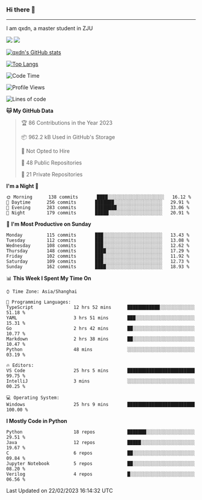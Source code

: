 ### Hi there 👋
---

I am qxdn, a master student in ZJU

[![](https://img.shields.io/badge/blog-qxdn-brightgreen?style=for-the-badge&logo=hexo)](https://qianxu.run) [![](https://img.shields.io/badge/bilibili-qxdn-ff69b4?style=for-the-badge&logo=Bilibili)](https://space.bilibili.com/11674667)


[![qxdn's GitHub stats](https://github-readme-stats.vercel.app/api?username=qxdn&count_private=true&show_icons=true)](https://github.com/qxdn)

[![Top Langs](https://github-readme-stats.vercel.app/api/top-langs/?username=qxdn&layout=compact)](https://github.com/qxdn)

<!--START_SECTION:waka-->
![Code Time](http://img.shields.io/badge/Code%20Time-876%20hrs%2046%20mins-blue)

![Profile Views](http://img.shields.io/badge/Profile%20Views-4-blue)

![Lines of code](https://img.shields.io/badge/From%20Hello%20World%20I%27ve%20Written-4%20Million%20lines%20of%20code-blue)

**🐱 My GitHub Data** 

> 🏆 86 Contributions in the Year 2023
 > 
> 📦 962.2 kB Used in GitHub's Storage 
 > 
> 🚫 Not Opted to Hire
 > 
> 📜 48 Public Repositories 
 > 
> 🔑 21 Private Repositories  
 > 
**I'm a Night 🦉** 

```text
🌞 Morning      138 commits       ████░░░░░░░░░░░░░░░░░░░░░   16.12 % 
🌆 Daytime      256 commits       ███████░░░░░░░░░░░░░░░░░░   29.91 % 
🌃 Evening      283 commits       ████████░░░░░░░░░░░░░░░░░   33.06 % 
🌙 Night        179 commits       █████░░░░░░░░░░░░░░░░░░░░   20.91 % 

```
📅 **I'm Most Productive on Sunday** 

```text
Monday         115 commits       ███░░░░░░░░░░░░░░░░░░░░░░   13.43 % 
Tuesday        112 commits       ███░░░░░░░░░░░░░░░░░░░░░░   13.08 % 
Wednesday      108 commits       ███░░░░░░░░░░░░░░░░░░░░░░   12.62 % 
Thursday       148 commits       ████░░░░░░░░░░░░░░░░░░░░░   17.29 % 
Friday         102 commits       ███░░░░░░░░░░░░░░░░░░░░░░   11.92 % 
Saturday       109 commits       ███░░░░░░░░░░░░░░░░░░░░░░   12.73 % 
Sunday         162 commits       ████░░░░░░░░░░░░░░░░░░░░░   18.93 % 

```


📊 **This Week I Spent My Time On** 

```text
⌚︎ Time Zone: Asia/Shanghai

💬 Programming Languages: 
TypeScript               12 hrs 52 mins      ████████████░░░░░░░░░░░░░   51.18 % 
YAML                     3 hrs 51 mins       ███░░░░░░░░░░░░░░░░░░░░░░   15.31 % 
Go                       2 hrs 42 mins       ██░░░░░░░░░░░░░░░░░░░░░░░   10.77 % 
Markdown                 2 hrs 38 mins       ██░░░░░░░░░░░░░░░░░░░░░░░   10.47 % 
Python                   48 mins             ░░░░░░░░░░░░░░░░░░░░░░░░░   03.19 % 

🔥 Editors: 
VS Code                  25 hrs 5 mins       █████████████████████████   99.75 % 
IntelliJ                 3 mins              ░░░░░░░░░░░░░░░░░░░░░░░░░   00.25 % 

💻 Operating System: 
Windows                  25 hrs 9 mins       █████████████████████████   100.00 % 

```

**I Mostly Code in Python** 

```text
Python                   18 repos            ███████░░░░░░░░░░░░░░░░░░   29.51 % 
Java                     12 repos            █████░░░░░░░░░░░░░░░░░░░░   19.67 % 
C                        6 repos             ██░░░░░░░░░░░░░░░░░░░░░░░   09.84 % 
Jupyter Notebook         5 repos             ██░░░░░░░░░░░░░░░░░░░░░░░   08.20 % 
Verilog                  4 repos             █░░░░░░░░░░░░░░░░░░░░░░░░   06.56 % 

```



 Last Updated on 22/02/2023 16:14:32 UTC
<!--END_SECTION:waka-->

<!--
**qxdn/qxdn** is a ✨ _special_ ✨ repository because its `README.md` (this file) appears on your GitHub profile.

Here are some ideas to get you started:

- 🔭 I’m currently working on ...
- 🌱 I’m currently learning ...
- 👯 I’m looking to collaborate on ...
- 🤔 I’m looking for help with ...
- 💬 Ask me about ...
- 📫 How to reach me: ...
- 😄 Pronouns: ...
- ⚡ Fun fact: ...
-->
